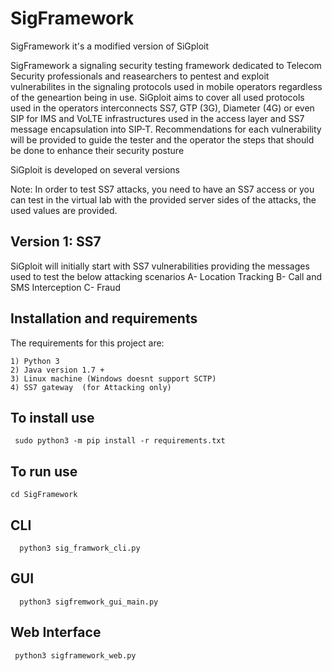 # SigFramework
SigFramework it's a modified version of SiGploit

SigFramework a signaling security testing framework dedicated to Telecom Security professionals and reasearchers to pentest and exploit vulnerabilites in the signaling protocols used in mobile operators regardless of the geneartion being in use. SiGploit aims to cover all used protocols used in the operators interconnects SS7, GTP (3G), Diameter (4G) or even SIP for IMS and VoLTE infrastructures used in the access layer and SS7 message encapsulation into SIP-T. Recommendations for each vulnerability will be provided to guide the tester and the operator the steps that should be done to enhance their security posture

SiGploit is developed on several versions

Note: In order to test SS7 attacks, you need to have an SS7 access or you can test in the virtual lab with the provided server sides of the attacks, the used values are provided.

  Version 1: SS7
  -------------
  SiGploit will initially start with SS7 vulnerabilities providing the messages used to test the below attacking scenarios
    A- Location Tracking
    B- Call and SMS Interception
    C- Fraud
    
## Installation and requirements
The requirements for this project are:

    1) Python 3
    2) Java version 1.7 +
    3) Linux machine (Windows doesnt support SCTP)
    4) SS7 gateway  (for Attacking only)

## To install use
     sudo python3 -m pip install -r requirements.txt

## To run use

    cd SigFramework
   ## CLI
      python3 sig_framwork_cli.py
   ## GUI
      python3 sigfremwork_gui_main.py
   ## Web Interface
     python3 sigframework_web.py
